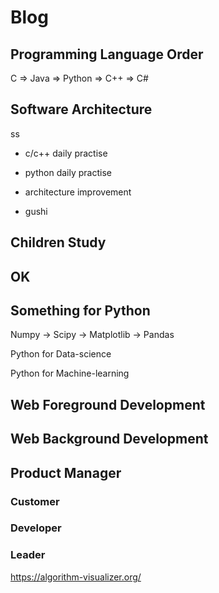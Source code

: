 # Blog

## Programming Language Order

C => Java => Python => C++ => C#

## Software Architecture
ss

- c/c++ daily practise

- python daily practise

- architecture improvement

- gushi

## Children Study


## OK


## Something for Python
Numpy -> Scipy -> Matplotlib -> Pandas

Python for Data-science

Python for Machine-learning


## Web Foreground Development



## Web Background Development



## Product Manager
### Customer
### Developer
### Leader 


https://algorithm-visualizer.org/

